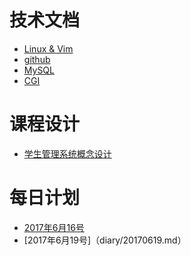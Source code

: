 # 技术文档
* [Linux & Vim](Lunix.md)
* [github](github.md)
* [MySQL](MySQL.md)
* [CGI](CGI.md)

#
# 课程设计
* [学生管理系统概念设计](Design/Stu.md)
#
# 每日计划
* [2017年6月16号](diary/20170616.md)
* [2017年6月19号]（diary/20170619.md）


